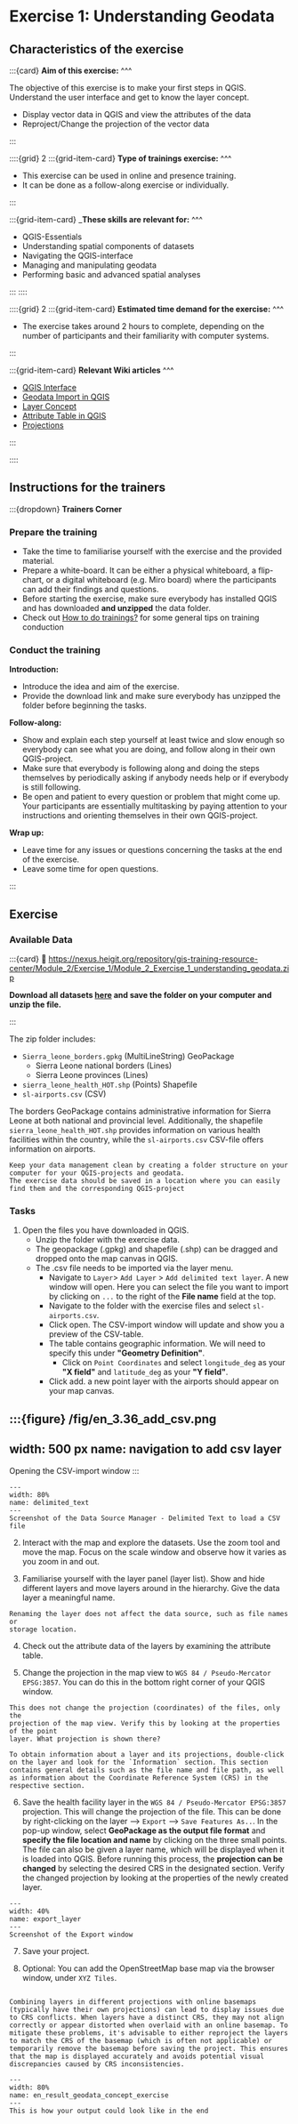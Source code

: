 # Exercise 1: Understanding Geodata

## Characteristics of the exercise

:::{card}
__Aim of this exercise:__
^^^

The objective of this exercise is to make your first steps in QGIS. Understand the user interface and get to know the layer concept. 

* Display vector data in QGIS and view the attributes of the data
* Reproject/Change the projection of the vector data

:::


::::{grid} 2
:::{grid-item-card}
__Type of trainings exercise:__
^^^

- This exercise can be used in online and presence training. 
- It can be done as a follow-along exercise or individually.

:::

:::{grid-item-card}
___These skills are relevant for:__ 
^^^

- QGIS-Essentials
- Understanding spatial components of datasets
- Navigating the QGIS-interface
- Managing and manipulating geodata
- Performing basic and advanced spatial analyses


:::
::::

::::{grid} 2
:::{grid-item-card}
__Estimated time demand for the exercise:__
^^^

- The exercise takes around 2 hours to complete, depending on the number of participants and their familiarity with computer systems.

:::

:::{grid-item-card}
__Relevant Wiki articles__
^^^

* [QGIS Interface](/content/Wiki/en_qgis_interface_wiki.md)
* [Geodata Import in QGIS](/content/Wiki/en_qgis_import_geodata_wiki.md)
* [Layer Concept](/content/Wiki/en_qgis_layer_concept_wiki.md)
* [Attribute Table in QGIS](/content/Wiki/en_qgis_attribute_table_wiki.md)
* [Projections](/content/Wiki/en_qgis_projections_wiki.md)

<!-- FIXME: to be updated -->

:::

::::

## Instructions for the trainers

:::{dropdown} __Trainers Corner__ 

### Prepare the training

- Take the time to familiarise yourself with the exercise and the provided material.
- Prepare a white-board. It can be either a physical whiteboard, a flip-chart, or a digital whiteboard (e.g. Miro board) where the participants can add their findings and questions. 
- Before starting the exercise, make sure everybody has installed QGIS and has downloaded __and unzipped__ the data folder.
- Check out [How to do trainings?](/content/Trainers_corner/en_how_to_training.md) for some general tips on training conduction

### Conduct the training

__Introduction:__

- Introduce the idea and aim of the exercise.
- Provide the download link and make sure everybody has unzipped the folder before beginning the tasks.

__Follow-along:__

- Show and explain each step yourself at least twice and slow enough so everybody can see what you are doing, and follow along in their own QGIS-project. 
- Make sure that everybody is following along and doing the steps themselves by periodically asking if anybody needs help or if everybody is still following.  
- Be open and patient to every question or problem that might come up. Your participants are essentially multitasking by paying attention to your instructions and orienting themselves in their own QGIS-project.

__Wrap up:__

- Leave time for any issues or questions concerning the tasks at the end of the exercise.
- Leave some time for open questions. 

:::

## Exercise
### Available Data

:::{card}
:link: https://nexus.heigit.org/repository/gis-training-resource-center/Module_2/Exercise_1/Module_2_Exercise_1_understanding_geodata.zip

__Download all datasets [here](https://nexus.heigit.org/repository/gis-training-resource-center/Module_2/Exercise_1/Module_2_Exercise_1_understanding_geodata.zip) and save the folder on your computer and unzip the file.__

:::

The zip folder includes:

- `Sierra_leone_borders.gpkg` (MultiLineString) GeoPackage
    - Sierra Leone national borders (Lines)
    - Sierra Leone provinces (Lines)
- `sierra_leone_health_HOT.shp` (Points) Shapefile
- `sl-airports.csv` (CSV)

The borders GeoPackage contains administrative information for Sierra Leone at both national and provincial level. Additionally, the shapefile `sierra_leone_health_HOT.shp` provides information on various health facilities within the country, while the `sl-airports.csv` CSV-file offers information on airports.

```{hint} Folder structure
Keep your data management clean by creating a folder structure on your computer for your QGIS-projects and geodata. 
The exercise data should be saved in a location where you can easily find them and the corresponding QGIS-project
```

### Tasks
1. Open the files you have downloaded in QGIS. 
   - Unzip the folder with the exercise data. 
   - The geopackage (.gpkg) and shapefile (.shp) can be dragged and dropped onto the map canvas in QGIS. 
   - The .csv file needs to be imported via the layer menu.
      - Navigate to `Layer`> `Add Layer` > `Add delimited text layer`. A new window will open. Here you can select the file you want to import by clicking on `...` to the right of the __File name__  field at the top.
      - Navigate to the folder with the exercise files and select `sl-airports.csv`. 
      - Click open. The CSV-import window will update and show you a preview of the CSV-table. 
      - The table contains geographic information. We will need to specify this under __"Geometry Definition"__. 
         - Click on `Point Coordinates` and select `longitude_deg` as your __"X field"__ and `latitude_deg` as your __"Y field"__.
      - Click add. a new point layer with the airports should appear on your map canvas.

:::{figure} /fig/en_3.36_add_csv.png
---
width: 500 px
name: navigation to add csv layer
---
Opening the CSV-import window
:::

<!-- FIXME: We haven't shown people how to open files yet. EDIT: Move this Exercise after geodata management -->

```{figure} /fig/en_delimited_text_screenshot.PNG
---
width: 80%
name: delimited_text
---
Screenshot of the Data Source Manager - Delimited Text to load a CSV file
```

2. Interact with the map and explore the datasets. Use the zoom tool and move 
   the map. Focus on the scale window and observe how it varies as you zoom in and out. 

3. Familiarise yourself with the layer panel (layer list). Show and hide 
   different layers and move layers around in the hierarchy. Give the data layer 
   a meaningful name. 

```{Note}
Renaming the layer does not affect the data source, such as file names or 
storage location.
```

4. Check out the attribute data of the layers by examining the attribute table.

5. Change the projection in the map view to `WGS 84 / Pseudo-Mercator EPSG:3857`. You can do this in the bottom right corner of your QGIS window. 

```{Note}
This does not change the projection (coordinates) of the files, only the 
projection of the map view. Verify this by looking at the properties of the point 
layer. What projection is shown there?
```

```{Hint}
To obtain information about a layer and its projections, double-click on the layer and look for the `Information` section. This section contains general details such as the file name and file path, as well as information about the Coordinate Reference System (CRS) in the respective section.
```


6. Save the health facility layer in the `WGS 84 / Pseudo-Mercator EPSG:3857` projection. This will change the projection of the file. This can be done by right-clicking on the layer --> `Export` --> `Save Features As..`. In the pop-up window, select **GeoPackage as the output file format** and **specify the file location and name** by clicking on the three small points. The file can also be given a layer name, which will be displayed when it is loaded into QGIS. Before running this process, the **projection can be changed** by selecting the desired CRS in the designated section. Verify the changed projection by looking at the properties of the newly created layer.

```{figure} /fig/en_ex1_export_layer.PNG
---
width: 40%
name: export_layer
---
Screenshot of the Export window
```

7. Save your project.

8. Optional: You can add the OpenStreetMap base map via the browser window, 
   under `XYZ Tiles`. 

```{Note}

Combining layers in different projections with online basemaps (typically have their own projections) can lead to display issues due to CRS conflicts. When layers have a distinct CRS, they may not align correctly or appear distorted when overlaid with an online basemap. To mitigate these problems, it's advisable to either reproject the layers to match the CRS of the basemap (which is often not applicable) or temporarily remove the basemap before saving the project. This ensures that the map is displayed accurately and avoids potential visual discrepancies caused by CRS inconsistencies.

```
<!-- CLARIFY: What issues? Is there another workaround? EDIT: -->

```{figure} /fig/en_result_geodata_concept_exercise.png
---
width: 80%
name: en_result_geodata_concept_exercise
---
This is how your output could look like in the end
```